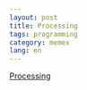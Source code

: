 ```yaml
---
layout: post
title: Processing
tags: programming
category: memex
lang: en
---
```


[Processing](https://processing.org/)